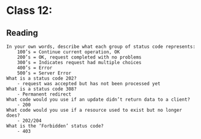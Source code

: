 # Class 12: 


## Reading
    In your own words, describe what each group of status code represents:
        100’s = Continue current operation, OK
        200’s = OK, request completed with no problems
        300’s = Indicates request had multiple choices
        400’s = Error
        500’s = Server Error
    What is a status code 202?
        - request was accepted but has not been processed yet
    What is a status code 308?
        - Permanent redirect
    What code would you use if an update didn’t return data to a client?
        - 200
    What code would you use if a resource used to exist but no longer does?
        - 202/204
    What is the ‘Forbidden’ status code?
        - 403
